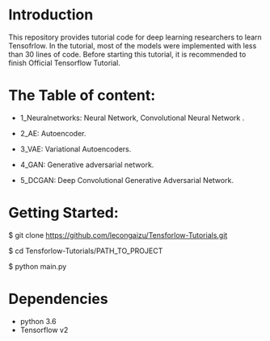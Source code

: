 # Introduction
This repository provides tutorial code for deep learning researchers to learn Tensofrlow. In the tutorial, most of the models were implemented with less than 30 lines of code. Before starting this tutorial, it is recommended to finish Official Tensorflow Tutorial.

# The Table of content:

- 1_Neuralnetworks: Neural Network, Convolutional Neural Network . 

- 2_AE: Autoencoder.

- 3_VAE: Variational Autoencoders.

- 4_GAN: Generative adversarial network.

- 5_DCGAN: Deep Convolutional Generative Adversarial Network.

# Getting Started:

$ git clone https://github.com/lecongaizu/Tensforlow-Tutorials.git

$ cd Tensforlow-Tutorials/PATH_TO_PROJECT

$ python main.py

# Dependencies
- python 3.6 
- Tensorflow v2
